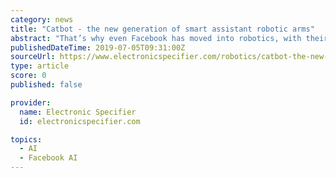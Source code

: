 ```yaml
---
category: news
title: "Catbot - the new generation of smart assistant robotic arms"
abstract: "That’s why even Facebook has moved into robotics, with their new robot framework, PyRobot, and wants to simplify the process. To top that of, advancement in robotics is extremely slow. That’s why the Catbot is an open platform so more developers can ..."
publishedDateTime: 2019-07-05T09:31:00Z
sourceUrl: https://www.electronicspecifier.com/robotics/catbot-the-new-generation-of-smart-assistant-robotic-arms
type: article
score: 0
published: false

provider:
  name: Electronic Specifier
  id: electronicspecifier.com

topics:
  - AI
  - Facebook AI
---
```

